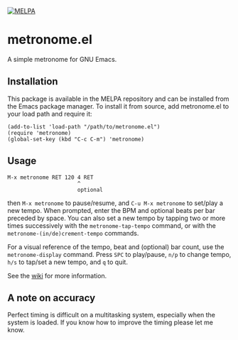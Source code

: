 [![MELPA](https://melpa.org/packages/metronome-badge.svg)](https://melpa.org/#/metronome)

# metronome.el

A simple metronome for GNU Emacs.

## Installation

This package is available in the MELPA repository and can be installed
from the Emacs package manager. To install it from source, add
metronome.el to your load path and require it:

```
(add-to-list 'load-path "/path/to/metronome.el")
(require 'metronome)
(global-set-key (kbd "C-c C-m") 'metronome)
```

## Usage

```
M-x metronome RET 120 4 RET
                      ^
                      optional
```

then `M-x metronome` to pause/resume, and `C-u M-x metronome` to
set/play a new tempo. When prompted, enter the BPM and optional beats
per bar preceded by space. You can also set a new tempo by tapping two
or more times successively with the `metronome-tap-tempo` command, or
with the `metronome-(in/de)crement-tempo` commands.

For a visual reference of the tempo, beat and (optional) bar count,
use the `metronome-display` command. Press `SPC` to play/pause, `n/p`
to change tempo, `h/s` to tap/set a new tempo, and `q` to quit.

See the [wiki](https://gitlab.com/jagrg/metronome/-/wikis/pages) for
more information.

## A note on accuracy

Perfect timing is difficult on a multitasking system, especially when
the system is loaded. If you know how to improve the timing please let
me know.

